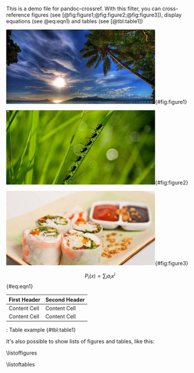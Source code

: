 This is a demo file for pandoc-crossref. With this filter, you can cross-reference figures (see [@fig:figure1;@fig:figure2;@fig:figure3]), display equations (see @eq:eqn1) and tables (see [@tbl:table1])

![First figure](img1.jpg){#fig:figure1}

![Second figure](img2.jpg){#fig:figure2}

![Third figure](img3.jpg){#fig:figure3}

$$ P_i(x) = \sum_i a_i x^i $$ {#eq:eqn1}

| First Header | Second Header |
|:-------------|:--------------|
| Content Cell | Content Cell  |
| Content Cell | Content Cell  |

: Table example {#tbl:table1}

It's also possible to show lists of figures and tables, like this:

\listoffigures

\listoftables
